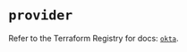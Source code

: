 # `provider`

Refer to the Terraform Registry for docs: [`okta`](https://registry.terraform.io/providers/okta/okta/4.10.0/docs).
